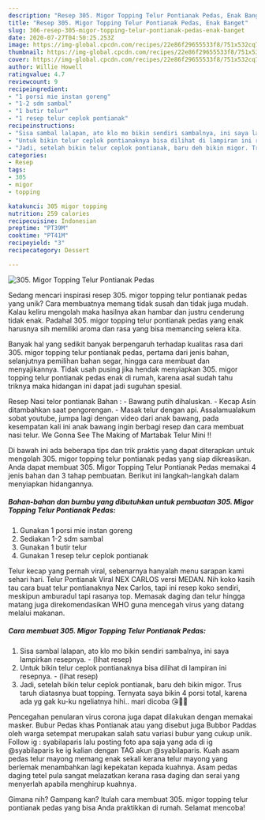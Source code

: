 ```yaml
---
description: "Resep 305. Migor Topping Telur Pontianak Pedas, Enak Banget"
title: "Resep 305. Migor Topping Telur Pontianak Pedas, Enak Banget"
slug: 306-resep-305-migor-topping-telur-pontianak-pedas-enak-banget
date: 2020-07-27T04:50:25.253Z
image: https://img-global.cpcdn.com/recipes/22e86f29655533f8/751x532cq70/305-migor-topping-telur-pontianak-pedas-foto-resep-utama.jpg
thumbnail: https://img-global.cpcdn.com/recipes/22e86f29655533f8/751x532cq70/305-migor-topping-telur-pontianak-pedas-foto-resep-utama.jpg
cover: https://img-global.cpcdn.com/recipes/22e86f29655533f8/751x532cq70/305-migor-topping-telur-pontianak-pedas-foto-resep-utama.jpg
author: Willie Howell
ratingvalue: 4.7
reviewcount: 9
recipeingredient:
- "1 porsi mie instan goreng"
- "1-2 sdm sambal"
- "1 butir telur"
- "1 resep telur ceplok pontianak"
recipeinstructions:
- "Sisa sambal lalapan, ato klo mo bikin sendiri sambalnya, ini saya lampirkan resepnya.             (lihat resep)"
- "Untuk bikin telur ceplok pontianaknya bisa dilihat di lampiran ini resepnya.             (lihat resep)"
- "Jadi, setelah bikin telur ceplok pontianak, baru deh bikin migor. Trus taruh diatasnya buat topping. Ternyata saya bikin 4 porsi total, karena ada yg gak ku-ku ngeliatnya hihi.. mari dicoba 😘👌🏻"
categories:
- Resep
tags:
- 305
- migor
- topping

katakunci: 305 migor topping 
nutrition: 259 calories
recipecuisine: Indonesian
preptime: "PT39M"
cooktime: "PT41M"
recipeyield: "3"
recipecategory: Dessert

---
```



![305. Migor Topping Telur Pontianak Pedas](https://img-global.cpcdn.com/recipes/22e86f29655533f8/751x532cq70/305-migor-topping-telur-pontianak-pedas-foto-resep-utama.jpg)

Sedang mencari inspirasi resep 305. migor topping telur pontianak pedas yang unik? Cara membuatnya memang tidak susah dan tidak juga mudah. Kalau keliru mengolah maka hasilnya akan hambar dan justru cenderung tidak enak. Padahal 305. migor topping telur pontianak pedas yang enak harusnya sih memiliki aroma dan rasa yang bisa memancing selera kita.

Banyak hal yang sedikit banyak berpengaruh terhadap kualitas rasa dari 305. migor topping telur pontianak pedas, pertama dari jenis bahan, selanjutnya pemilihan bahan segar, hingga cara membuat dan menyajikannya. Tidak usah pusing jika hendak menyiapkan 305. migor topping telur pontianak pedas enak di rumah, karena asal sudah tahu triknya maka hidangan ini dapat jadi suguhan spesial.

Resep Nasi telor pontianak Bahan : - Bawang putih dihaluskan. - Kecap Asin ditambahkan saat pengorengan. - Masak telur dengan api. Assalamualakum sobat youtube, jumpa lagi dengan video dari anak bawang, pada kesempatan kali ini anak bawang ingin berbagi resep dan cara membuat nasi telur. We Gonna See The Making of Martabak Telur Mini !!


Di bawah ini ada beberapa tips dan trik praktis yang dapat diterapkan untuk mengolah 305. migor topping telur pontianak pedas yang siap dikreasikan. Anda dapat membuat 305. Migor Topping Telur Pontianak Pedas memakai 4 jenis bahan dan 3 tahap pembuatan. Berikut ini langkah-langkah dalam menyiapkan hidangannya.

<!--inarticleads1-->

##### Bahan-bahan dan bumbu yang dibutuhkan untuk pembuatan 305. Migor Topping Telur Pontianak Pedas:

1. Gunakan 1 porsi mie instan goreng
1. Sediakan 1-2 sdm sambal
1. Gunakan 1 butir telur
1. Gunakan 1 resep telur ceplok pontianak


Telur kecap yang pernah viral, sebenarnya hanyalah menu sarapan kami sehari hari. Telur Pontianak Viral NEX CARLOS versi MEDAN. Nih koko kasih tau cara buat telur pontianaknya Nex Carlos, tapi ini resep koko sendiri, meskipun amburadul tapi rasanya top. Memasak daging dan telur hingga matang juga direkomendasikan WHO guna mencegah virus yang datang melalui makanan. 

<!--inarticleads2-->

##### Cara membuat 305. Migor Topping Telur Pontianak Pedas:

1. Sisa sambal lalapan, ato klo mo bikin sendiri sambalnya, ini saya lampirkan resepnya. -             (lihat resep)
1. Untuk bikin telur ceplok pontianaknya bisa dilihat di lampiran ini resepnya. -             (lihat resep)
1. Jadi, setelah bikin telur ceplok pontianak, baru deh bikin migor. Trus taruh diatasnya buat topping. Ternyata saya bikin 4 porsi total, karena ada yg gak ku-ku ngeliatnya hihi.. mari dicoba 😘👌🏻


Pencegahan penularan virus corona juga dapat dilakukan dengan memakai masker. Bubur Pedas khas Pontianak atau yang disebut juga Bubbor Paddas oleh warga setempat merupakan salah satu variasi bubur yang cukup unik. Follow ig : syabilaparis lalu posting foto apa saja yang ada di ig @syabilaparis ke ig kalian dengan TAG akun @syabilaparis. Kuah asam pedas telur mayong memang enak sekali kerana telur mayong yang berlemak menambahkan lagi kepekatan kepada kuahnya. Asam pedas daging tetel pula sangat melazatkan kerana rasa daging dan serai yang menyerlah apabila menghirup kuahnya. 

Gimana nih? Gampang kan? Itulah cara membuat 305. migor topping telur pontianak pedas yang bisa Anda praktikkan di rumah. Selamat mencoba!

